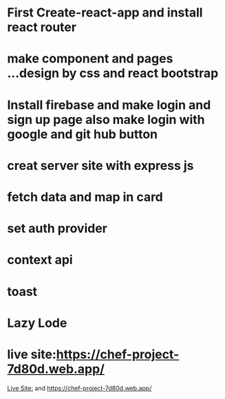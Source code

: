
# First Create-react-app and install react router
# make component and pages ...design by css and react bootstrap
# Install firebase and make login and sign up page also make login with google and git hub button
#  creat server site with express js
# fetch data and map in card
# set auth provider
# context api 
# toast
# Lazy Lode



# live site:https://chef-project-7d80d.web.app/
[Live Site:](https://chef-project-7d80d.web.app/) and https://chef-project-7d80d.web.app/ 
